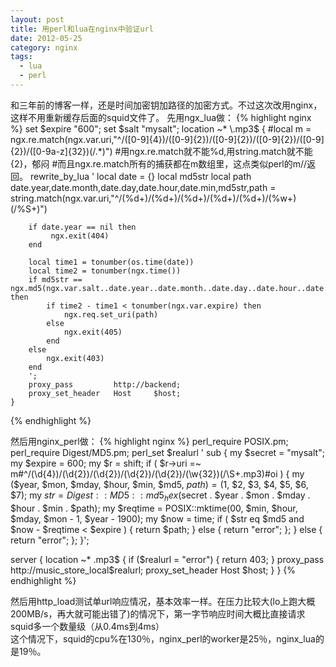 ```yaml
---
layout: post
title: 用perl和lua在nginx中验证url
date: 2012-05-25
category: nginx
tags:
  - lua
  - perl
---
```

和三年前的博客一样，还是时间加密钥加路径的加密方式。不过这次改用nginx，这样不用重新缓存后面的squid文件了。
先用ngx_lua做：
{% highlight nginx %}
    set $expire "600";
    set $salt "mysalt";
    location ~* \.mp3$ {
#local m = ngx.re.match(ngx.var.uri,"^/([0-9]{4})/([0-9]{2})/([0-9]{2})/([0-9]{2})/([0-9]{2})/([0-9a-z]{32})(/.*)")
#用ngx.re.match就不能%d,用string.match就不能{2}，郁闷
#而且ngx.re.match所有的捕获都在m数组里，这点类似perl的m//返回。
        rewrite_by_lua '
        local date = {}
        local md5str
        local path
        date.year,date.month,date.day,date.hour,date.min,md5str,path = string.match(ngx.var.uri,"^/(%d+)/(%d+)/(%d+)/(%d+)/(%d+)/(%w+)(/%S+)")

        if date.year == nil then
             ngx.exit(404)
        end

        local time1 = tonumber(os.time(date))
        local time2 = tonumber(ngx.time())
        if md5str == ngx.md5(ngx.var.salt..date.year..date.month..date.day..date.hour..date.min..path) then
            if time2 - time1 < tonumber(ngx.var.expire) then
                ngx.req.set_uri(path)
            else
                ngx.exit(405)
            end
        else
            ngx.exit(403)
        end
        ';  
        proxy_pass         http://backend;
        proxy_set_header   Host     $host;
    }
{% endhighlight %}

然后用nginx_perl做：
{% highlight nginx %}
    perl_require POSIX.pm;
    perl_require Digest/MD5.pm;
    perl_set $realurl '
    sub {
        my $secret = "mysalt";
        my $expire = 600;
        my $r = shift;
        if ( $r->uri =~ m#^/(\d{4})/(\d{2})/(\d{2})/(\d{2})/(\d{2})/(\w{32})(/\S+\.mp3)#oi ) {
            my ($year, $mon, $mday, $hour, $min, $md5, $path) = ($1, $2, $3, $4, $5, $6, $7);
            my $str = Digest::MD5::md5_hex($secret . $year . $mon . $mday . $hour . $min . $path);
            my $reqtime = POSIX::mktime(00, $min, $hour, $mday, $mon - 1, $year - 1900);
            my $now = time;
            if ( $str eq $md5 and $now - $reqtime < $expire ) {
                    return $path;
            } else {
                return "error";
            };
        } else {
            return "error";
        };
    }';
   
  server { 
    location ~* \.mp3$ {
                if ($realurl = "error") { return 403; }
                proxy_pass         http://music_store_local$realurl;
                proxy_set_header   Host             $host;
    }
  }
{% endhighlight %}

然后用http_load测试单url响应情况，基本效率一样。在压力比较大(lo上跑大概200MB/s，再大就可能出错了)的情况下，第一字节响应时间大概比直接请求squid多一个数量级（从0.4ms到4ms）    
这个情况下，squid的cpu%在130％，nginx_perl的worker是25％，nginx_lua的是19％。
